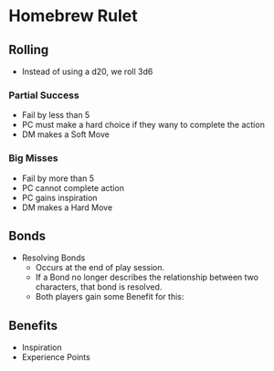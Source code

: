 # Homebrew Rulet
## Rolling

* Instead of using a d20, we roll 3d6

### Partial Success 

* Fail by less than 5
* PC must make a hard choice if they wany to complete the action
* DM makes a Soft Move

### Big Misses

* Fail by more than 5
* PC cannot complete action
* PC gains inspiration
* DM makes a Hard Move

## Bonds

* Resolving Bonds
  * Occurs at the end of play session.
  * If a Bond no longer describes the relationship
    between two characters, that bond is resolved.
  * Both players gain some Benefit for this:

## Benefits

* Inspiration
* Experience Points
